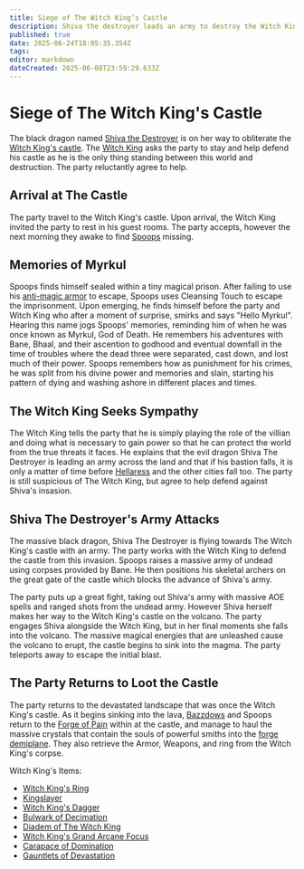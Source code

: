 ```yaml
---
title: Siege of The Witch King’s Castle
description: Shiva the destroyer leads an army to destroy the Witch King
published: true
date: 2025-06-24T18:05:35.354Z
tags: 
editor: markdown
dateCreated: 2025-06-08T23:59:29.633Z
---
```


# Siege of The Witch King's Castle
The black dragon named [Shiva the Destroyer](/characters/shiva-the-destroyer) is on her way to obliterate the [Witch King's castle](/locations/Ereriad/witch-kings-castle). The [Witch King](/characters/bane) asks the party to stay and help defend his castle as he is the only thing standing between this world and destruction. The party reluctantly agree to help.


## Arrival at The Castle
The party travel to the Witch King's castle. Upon arrival, the Witch King invited the party to rest in his guest rooms. The party accepts, however the next morning they awake to find [Spoops](/characters/spoops) missing. 


## Memories of Myrkul
Spoops finds himself sealed within a tiny magical prison. After failing to use his [anti-magic armor](/items/anti-magic-armor) to escape, Spoops uses Cleansing Touch to escape the imprisonment. Upon emerging, he finds himself before the party and Witch King who after a moment of surprise, smirks and says "Hello Myrkul". Hearing this name jogs Spoops' memories, reminding him of when he was once known as Myrkul, God of Death. He remembers his adventures with Bane, Bhaal, and their ascention to godhood and eventual downfall in the time of troubles where the dead three were separated, cast down, and lost much of their power. Spoops remembers how as punishment for his crimes, he was split from his divine power and memories and slain, starting his pattern of dying and washing ashore in different places and times.

## The Witch King Seeks Sympathy
The Witch King tells the party that he is simply playing the role of the villian and doing what is necessary to gain power so that he can protect the world from the true threats it faces. He explains that the evil dragon Shiva The Destroyer is leading an army across the land and that if his bastion falls, it is only a matter of time before [Hellaress](/locations/Ereriad/Hellaress) and the other cities fall too. The party is still suspicious of The Witch King, but agree to help defend against Shiva's insasion.


## Shiva The Destroyer's Army Attacks
The massive black dragon, Shiva The Destroyer is flying towards The Witch King's castle with an army. The party works with the Witch King to defend the castle from this invasion. Spoops raises a massive army of undead using corpses provided by Bane. He then positions his skeletal archers on the great gate of the castle which blocks the advance of Shiva's army.

The party puts up a great fight, taking out Shiva's army with massive AOE spells and ranged shots from the undead army. However Shiva herself makes her way to the Witch King's castle on the volcano. The party engages Shiva alongside the Witch King, but in her final moments she falls into the volcano. The massive magical energies that are unleashed cause the volcano to erupt, the castle begins to sink into the magma. The party teleports away to escape the initial blast.


## The Party Returns to Loot the Castle
The party returns to the devastated landscape that was once the Witch King's castle. As it begins sinking into the lava, [Bazzdows](/characters/bazzdos) and Spoops return to the [Forge of Pain](/locations/Ereriad/forge-of-pain) within at the castle, and manage to haul the massive crystals that contain the souls of powerful smiths into the [forge demiplane](/locations/forge-demiplane). They also retrieve the Armor, Weapons, and ring from the Witch King's corpse.

Witch King's Items:
- [Witch King's Ring](/items/witch-kings-ring)
- [Kingslayer](/items/Kingslayer)
- [Witch King's Dagger](/items/Witch-Kings-Dagger)
- [Bulwark of Decimation](/items/Bulwark-of-Decimation)
- [Diadem of The Witch King](/items/Diadem-of-the-Witch-King)
- [Witch King's Grand Arcane Focus](/items/Witch-King's-Grand-Arcane-Focus)
- [Carapace of Domination](/items/Carapace-of-Domination)
- [Gauntlets of Devastation](/items/Gauntlets-of-Devastation)